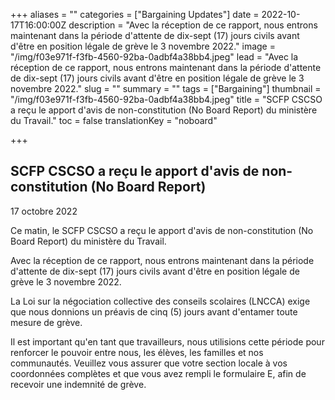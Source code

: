 +++
aliases = ""
categories = ["Bargaining Updates"]
date = 2022-10-17T16:00:00Z
description = "Avec la réception de ce rapport, nous entrons maintenant dans la période d'attente de dix-sept (17) jours civils avant d'être en position légale de grève le 3 novembre 2022."
image = "/img/f03e971f-f3fb-4560-92ba-0adbf4a38bb4.jpeg"
lead = "Avec la réception de ce rapport, nous entrons maintenant dans la période d'attente de dix-sept (17) jours civils avant d'être en position légale de grève le 3 novembre 2022."
slug = ""
summary = ""
tags = ["Bargaining"]
thumbnail = "/img/f03e971f-f3fb-4560-92ba-0adbf4a38bb4.jpeg"
title = "SCFP CSCSO a reçu le apport d'avis de non-constitution (No Board Report) du ministère du Travail."
toc = false
translationKey = "noboard"

+++
## SCFP CSCSO a reçu le apport d'avis de non-constitution (No Board Report) 

17 octobre 2022

Ce matin, le SCFP CSCSO a reçu le apport d'avis de non-constitution (No Board Report) du ministère du Travail.

Avec la réception de ce rapport, nous entrons maintenant dans la période d'attente de dix-sept (17) jours civils avant d'être en position légale de grève le 3 novembre 2022.

La Loi sur la négociation collective des conseils scolaires (LNCCA) exige que nous donnions un préavis de cinq (5) jours avant d'entamer toute mesure de grève.

Il est important qu'en tant que travailleurs, nous utilisions cette période pour renforcer le pouvoir entre nous, les élèves, les familles et nos communautés. Veuillez vous assurer que votre section locale à vos coordonnées complètes et que vous avez rempli le formulaire E, afin de recevoir une indemnité de grève.